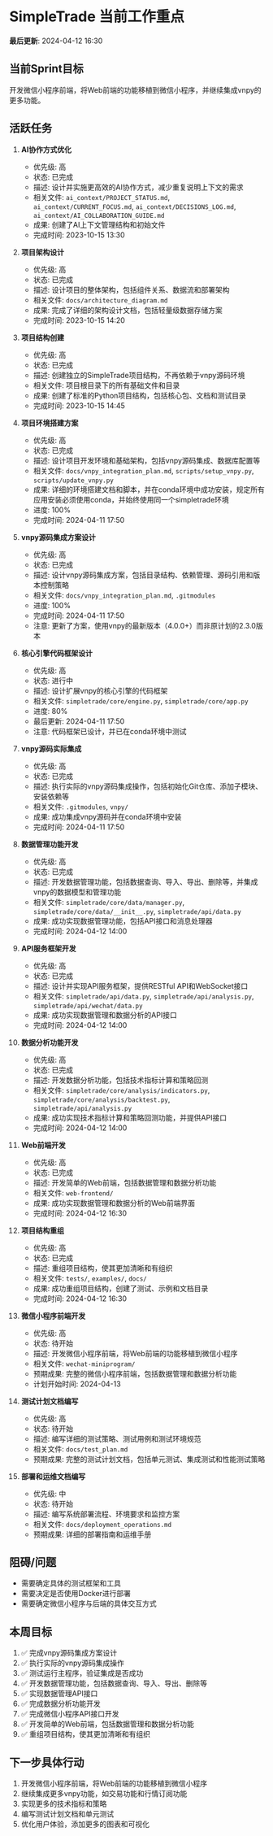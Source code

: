 # SimpleTrade 当前工作重点

**最后更新**: 2024-04-12 16:30

## 当前Sprint目标
开发微信小程序前端，将Web前端的功能移植到微信小程序，并继续集成vnpy的更多功能。

## 活跃任务

1. **AI协作方式优化**
   - 优先级: 高
   - 状态: 已完成
   - 描述: 设计并实施更高效的AI协作方式，减少重复说明上下文的需求
   - 相关文件: `ai_context/PROJECT_STATUS.md`, `ai_context/CURRENT_FOCUS.md`, `ai_context/DECISIONS_LOG.md`, `ai_context/AI_COLLABORATION_GUIDE.md`
   - 成果: 创建了AI上下文管理结构和初始文件
   - 完成时间: 2023-10-15 13:30

2. **项目架构设计**
   - 优先级: 高
   - 状态: 已完成
   - 描述: 设计项目的整体架构，包括组件关系、数据流和部署架构
   - 相关文件: `docs/architecture_diagram.md`
   - 成果: 完成了详细的架构设计文档，包括轻量级数据存储方案
   - 完成时间: 2023-10-15 14:20

3. **项目结构创建**
   - 优先级: 高
   - 状态: 已完成
   - 描述: 创建独立的SimpleTrade项目结构，不再依赖于vnpy源码环境
   - 相关文件: 项目根目录下的所有基础文件和目录
   - 成果: 创建了标准的Python项目结构，包括核心包、文档和测试目录
   - 完成时间: 2023-10-15 14:45

4. **项目环境搭建方案**
   - 优先级: 高
   - 状态: 已完成
   - 描述: 设计项目开发环境和基础架构，包括vnpy源码集成、数据库配置等
   - 相关文件: `docs/vnpy_integration_plan.md`, `scripts/setup_vnpy.py`, `scripts/update_vnpy.py`
   - 成果: 详细的环境搭建文档和脚本，并在conda环境中成功安装，规定所有应用安装必须使用conda，并始终使用同一个simpletrade环境
   - 进度: 100%
   - 完成时间: 2024-04-11 17:50

5. **vnpy源码集成方案设计**
   - 优先级: 高
   - 状态: 已完成
   - 描述: 设计vnpy源码集成方案，包括目录结构、依赖管理、源码引用和版本控制策略
   - 相关文件: `docs/vnpy_integration_plan.md`, `.gitmodules`
   - 进度: 100%
   - 完成时间: 2024-04-11 17:50
   - 注意: 更新了方案，使用vnpy的最新版本（4.0.0+）而非原计划的2.3.0版本

6. **核心引擎代码框架设计**
   - 优先级: 高
   - 状态: 进行中
   - 描述: 设计扩展vnpy的核心引擎的代码框架
   - 相关文件: `simpletrade/core/engine.py`, `simpletrade/core/app.py`
   - 进度: 80%
   - 最后更新: 2024-04-11 17:50
   - 注意: 代码框架已设计，并已在conda环境中测试

7. **vnpy源码实际集成**
   - 优先级: 高
   - 状态: 已完成
   - 描述: 执行实际的vnpy源码集成操作，包括初始化Git仓库、添加子模块、安装依赖等
   - 相关文件: `.gitmodules`, `vnpy/`
   - 成果: 成功集成vnpy源码并在conda环境中安装
   - 完成时间: 2024-04-11 17:50

8. **数据管理功能开发**
   - 优先级: 高
   - 状态: 已完成
   - 描述: 开发数据管理功能，包括数据查询、导入、导出、删除等，并集成vnpy的数据模型和管理功能
   - 相关文件: `simpletrade/core/data/manager.py`, `simpletrade/core/data/__init__.py`, `simpletrade/api/data.py`
   - 成果: 成功实现数据管理功能，包括API接口和消息处理器
   - 完成时间: 2024-04-12 14:00

9. **API服务框架开发**
   - 优先级: 高
   - 状态: 已完成
   - 描述: 设计并实现API服务框架，提供RESTful API和WebSocket接口
   - 相关文件: `simpletrade/api/data.py`, `simpletrade/api/analysis.py`, `simpletrade/api/wechat/data.py`
   - 成果: 成功实现数据管理和数据分析的API接口
   - 完成时间: 2024-04-12 14:00

10. **数据分析功能开发**
    - 优先级: 高
    - 状态: 已完成
    - 描述: 开发数据分析功能，包括技术指标计算和策略回测
    - 相关文件: `simpletrade/core/analysis/indicators.py`, `simpletrade/core/analysis/backtest.py`, `simpletrade/api/analysis.py`
    - 成果: 成功实现技术指标计算和策略回测功能，并提供API接口
    - 完成时间: 2024-04-12 14:00

11. **Web前端开发**
    - 优先级: 高
    - 状态: 已完成
    - 描述: 开发简单的Web前端，包括数据管理和数据分析功能
    - 相关文件: `web-frontend/`
    - 成果: 成功实现数据管理和数据分析的Web前端界面
    - 完成时间: 2024-04-12 16:30

12. **项目结构重组**
    - 优先级: 高
    - 状态: 已完成
    - 描述: 重组项目结构，使其更加清晰和有组织
    - 相关文件: `tests/`, `examples/`, `docs/`
    - 成果: 成功重组项目结构，创建了测试、示例和文档目录
    - 完成时间: 2024-04-12 16:30

13. **微信小程序前端开发**
    - 优先级: 高
    - 状态: 待开始
    - 描述: 开发微信小程序前端，将Web前端的功能移植到微信小程序
    - 相关文件: `wechat-miniprogram/`
    - 预期成果: 完整的微信小程序前端，包括数据管理和数据分析功能
    - 计划开始时间: 2024-04-13

14. **测试计划文档编写**
    - 优先级: 高
    - 状态: 待开始
    - 描述: 编写详细的测试策略、测试用例和测试环境规范
    - 相关文件: `docs/test_plan.md`
    - 预期成果: 完整的测试计划文档，包括单元测试、集成测试和性能测试策略

15. **部署和运维文档编写**
    - 优先级: 中
    - 状态: 待开始
    - 描述: 编写系统部署流程、环境要求和监控方案
    - 相关文件: `docs/deployment_operations.md`
    - 预期成果: 详细的部署指南和运维手册



## 阻碍/问题
- 需要确定具体的测试框架和工具
- 需要决定是否使用Docker进行部署
- 需要确定微信小程序与后端的具体交互方式

## 本周目标
1. ✅ 完成vnpy源码集成方案设计
2. ✅ 执行实际的vnpy源码集成操作
3. ✅ 测试运行主程序，验证集成是否成功
4. ✅ 开发数据管理功能，包括数据查询、导入、导出、删除等
5. ✅ 实现数据管理API接口
6. ✅ 完成数据分析功能开发
7. ✅ 完成微信小程序API接口开发
8. ✅ 开发简单的Web前端，包括数据管理和数据分析功能
9. ✅ 重组项目结构，使其更加清晰和有组织

## 下一步具体行动
1. 开发微信小程序前端，将Web前端的功能移植到微信小程序
2. 继续集成更多vnpy功能，如交易功能和行情订阅功能
3. 实现更多的技术指标和策略
4. 编写测试计划文档和单元测试
5. 优化用户体验，添加更多的图表和可视化
